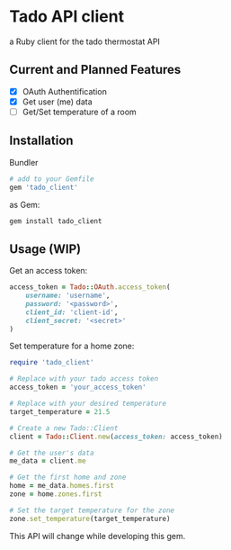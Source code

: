 # Tado API client

a Ruby client for the tado thermostat API

## Current and Planned Features

- [x] OAuth Authentification
- [x] Get user (me) data
- [ ] Get/Set temperature of a room

## Installation

Bundler

```ruby
# add to your Gemfile
gem 'tado_client'
```

as Gem:

```bash
gem install tado_client
```

## Usage (WIP)

Get an access token:

```ruby
access_token = Tado::OAuth.access_token(
    username: 'username', 
    password: '<password>', 
    client_id: 'client-id', 
    client_secret: '<secret>'
)
```

Set temperature for a home zone:

```ruby
require 'tado_client'

# Replace with your tado access token
access_token = 'your_access_token'

# Replace with your desired temperature
target_temperature = 21.5

# Create a new Tado::Client
client = Tado::Client.new(access_token: access_token)

# Get the user's data
me_data = client.me

# Get the first home and zone
home = me_data.homes.first
zone = home.zones.first

# Set the target temperature for the zone
zone.set_temperature(target_temperature)

```

This API will change while developing this gem.
